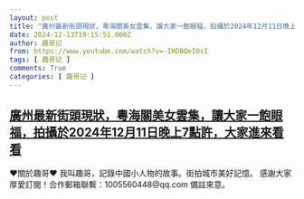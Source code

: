 ```yaml
---
layout: post
title: "廣州最新街頭現狀，粵海關美女雲集，讓大家一飽眼福，拍攝於2024年12月11日晚上7點許，大家進來看看"
date: 2024-12-13T19:15:51.000Z
author: 趣哥记
from: https://www.youtube.com/watch?v=-IHDBQeI0sI
tags: [ 趣哥记 ]
comments: True
categories: [ 趣哥记 ]
---
```

<!--1734117351000-->
[廣州最新街頭現狀，粵海關美女雲集，讓大家一飽眼福，拍攝於2024年12月11日晚上7點許，大家進來看看](https://www.youtube.com/watch?v=-IHDBQeI0sI)
------

<div>
♥關於趣哥♥  我叫趣哥，記錄中國小人物的故事。街拍城市美好記憶。  感謝大家厚愛訂閱！合作郵箱聯繫：1005560448@qq.com 備註來意。
</div>
